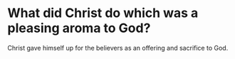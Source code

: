 # What did Christ do which was a pleasing aroma to God?

Christ gave himself up for the believers as an offering and sacrifice to God.

